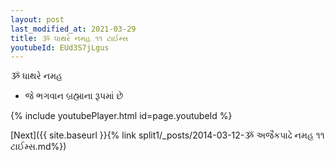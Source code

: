 ```yaml
---
layout: post
last_modified_at: 2021-03-29
title: ૐ ધાથરે નમહ ૧૧ ટાઈમ્સ
youtubeId: EUd3S7jLgus
---
```

 
 
 ૐ ધાથરે નમહ  
 
 -  જે ભગવાન બ્રહ્માના રૂપમાં છે 
 
  
 
  
 
 
 
 
 
 


{% include youtubePlayer.html id=page.youtubeId %}
 
[Next]({{ site.baseurl }}{% link  split1/_posts/2014-03-12-ૐ અજૈકપાઢે નમહ ૧૧ ટાઈમ્સ.md%})
 
